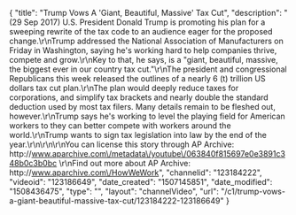 {
    "title": "Trump Vows A 'Giant, Beautiful, Massive' Tax Cut",
    "description": "(29 Sep 2017) U.S. President Donald Trump is promoting his plan for a sweeping rewrite of the tax code to an audience eager for the proposed change.\r\nTrump addressed the National Association of Manufacturers on Friday in Washington, saying he's working hard to help companies thrive, compete and grow.\r\nKey to that, he says, is a \"giant, beautiful, massive, the biggest ever in our country tax cut.\"\r\nThe president and congressional Republicans this week released the outlines of a nearly 6 (t) trillion US dollars  tax cut plan.\r\nThe plan would deeply reduce taxes for corporations, and simplify tax brackets and nearly double the standard deduction used by most tax filers. Many details remain to be fleshed out, however.\r\nTrump says he's working to level the playing field for American workers to they can better compete with workers around the world.\r\nTrump wants to sign tax legislation into law by the end of the year.\r\n\r\n\r\nYou can license this story through AP Archive: http:\/\/www.aparchive.com\/metadata\/youtube\/063840f815697e0e3891c348b0c3b0bc \r\nFind out more about AP Archive: http:\/\/www.aparchive.com\/HowWeWork",
    "channelid": "123184222",
    "videoid": "123186649",
    "date_created": "1507145851",
    "date_modified": "1508436475",
    "type": "",
    "layout": "channelVideo",
    "url": "\/c1\/trump-vows-a-giant-beautiful-massive-tax-cut\/123184222-123186649"
}